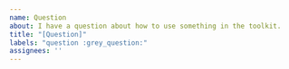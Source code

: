 ```yaml
---
name: Question
about: I have a question about how to use something in the toolkit.
title: "[Question]"
labels: "question :grey_question:"
assignees: ''
---
```


<!--
Hi!

We try and keep our GitHub issue list for bugs and features.

Ideally, it'd be great to post your question on Stack Overflow using the 'windows-community-toolkit' tag here: https://stackoverflow.com/questions/tagged/windows-community-toolkit OR you may ask the question on "Questions & Help" category of the Discussions platform [https://github.com/CommunityToolkit/WindowsCommunityToolkit/discussions/categories/questions-help]

🚨 PLEASE PROVIDE DETAILED INFORMATION THAT INCLUDE EXAMPLES, SCREENSHOTS, AND RELEVANT ISSUES IF POSSIBLE 🚨

If this is more about a scenario that you think is missing documentation, please file an issue instead at https://github.com/MicrosoftDocs/WindowsCommunityToolkitDocs/issues/new

Otherwise, this issue will be automatically closed.

Thanks!
-->
